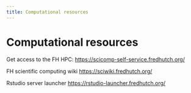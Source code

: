 ```yaml
---
title: Computational resources
---
```


# Computational resources

Get access to the FH HPC:
https://scicomp-self-service.fredhutch.org/

FH scientific computing wiki
https://sciwiki.fredhutch.org/

Rstudio server launcher
https://rstudio-launcher.fredhutch.org/
